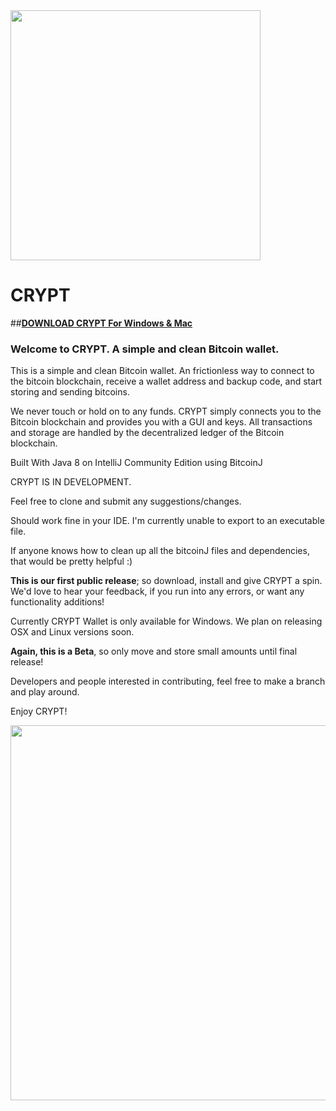 
<img src="http://cryptsafe.io/Pictures/cryptlogoshadow.png" width="400">

# __**CRYPT**__

##__[DOWNLOAD CRYPT For Windows & Mac](http://bit.ly/CRYPT-Download "Download CRYPT Bitcoin Wallet")__

### Welcome to CRYPT. A simple and clean Bitcoin wallet.

This is a simple and clean Bitcoin wallet. An frictionless way to connect to the bitcoin blockchain, receive a wallet address and backup code, and start storing and sending bitcoins.

We never touch or hold on to any funds. CRYPT simply connects you to the Bitcoin blockchain and provides you with a GUI and keys. All transactions and storage are handled by the decentralized ledger of the Bitcoin blockchain.

Built With Java 8 on IntelliJ Community Edition using BitcoinJ

CRYPT IS IN DEVELOPMENT.

Feel free to clone and submit any suggestions/changes. 

Should work fine in your IDE. I'm currently unable to export to an executable file.

If anyone knows how to clean up all the bitcoinJ files and dependencies, that would be pretty helpful :)

**This is our first public release**; so download, install and give CRYPT a spin. We'd love to hear your feedback, if you run into any errors, or want any functionality additions!

Currently CRYPT Wallet is only available for Windows. We plan on releasing OSX and Linux versions soon.

**Again, this is a Beta**, so only move and store small amounts until final release!

Developers and people interested in contributing, feel free to make a branch and play around. 

Enjoy CRYPT!

<img src="http://cryptsafe.io/Pictures/walletscreenshot1.PNG" width="600">
